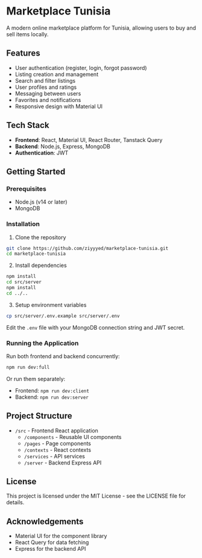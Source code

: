 # Marketplace Tunisia

A modern online marketplace platform for Tunisia, allowing users to buy and sell items locally.

## Features

- User authentication (register, login, forgot password)
- Listing creation and management
- Search and filter listings
- User profiles and ratings
- Messaging between users
- Favorites and notifications
- Responsive design with Material UI

## Tech Stack

- **Frontend**: React, Material UI, React Router, Tanstack Query
- **Backend**: Node.js, Express, MongoDB
- **Authentication**: JWT

## Getting Started

### Prerequisites

- Node.js (v14 or later)
- MongoDB

### Installation

1. Clone the repository
```bash
git clone https://github.com/ziyyyed/marketplace-tunisia.git
cd marketplace-tunisia
```

2. Install dependencies
```bash
npm install
cd src/server
npm install
cd ../..
```

3. Setup environment variables
```bash
cp src/server/.env.example src/server/.env
```
Edit the `.env` file with your MongoDB connection string and JWT secret.

### Running the Application

Run both frontend and backend concurrently:
```bash
npm run dev:full
```

Or run them separately:
- Frontend: `npm run dev:client`
- Backend: `npm run dev:server`

## Project Structure

- `/src` - Frontend React application
  - `/components` - Reusable UI components
  - `/pages` - Page components
  - `/contexts` - React contexts
  - `/services` - API services
  - `/server` - Backend Express API

## License

This project is licensed under the MIT License - see the LICENSE file for details.

## Acknowledgements

- Material UI for the component library
- React Query for data fetching
- Express for the backend API
